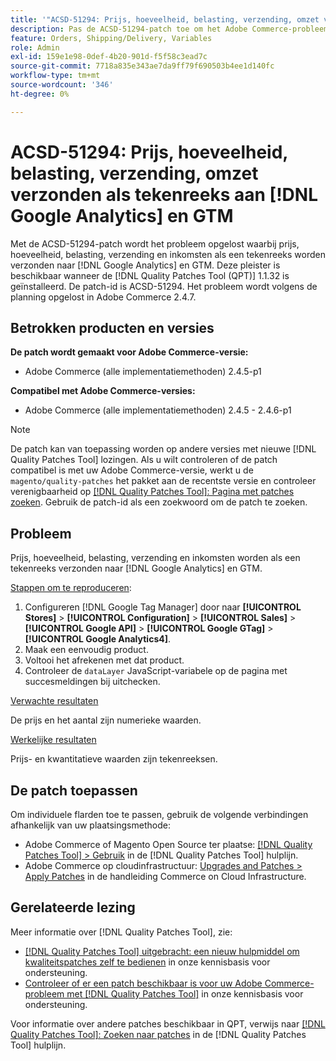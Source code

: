 ```yaml
---
title: '"ACSD-51294: Prijs, hoeveelheid, belasting, verzending, omzet verzonden als tekenreeks aan [!DNL Google Analytics] en GTM'''
description: Pas de ACSD-51294-patch toe om het Adobe Commerce-probleem op te lossen, waarbij prijs, hoeveelheid, belasting, verzending en inkomsten als een tekenreeks worden verzonden naar [!DNL Google Analytics] en GTM.
feature: Orders, Shipping/Delivery, Variables
role: Admin
exl-id: 159e1e98-0def-4b20-901d-f5f58c3ead7c
source-git-commit: 7718a835e343ae7da9ff79f690503b4ee1d140fc
workflow-type: tm+mt
source-wordcount: '346'
ht-degree: 0%

---
```


# ACSD-51294: Prijs, hoeveelheid, belasting, verzending, omzet verzonden als tekenreeks aan [!DNL Google Analytics] en GTM

Met de ACSD-51294-patch wordt het probleem opgelost waarbij prijs, hoeveelheid, belasting, verzending en inkomsten als een tekenreeks worden verzonden naar [!DNL Google Analytics] en GTM. Deze pleister is beschikbaar wanneer de [!DNL Quality Patches Tool (QPT)] 1.1.32 is geïnstalleerd. De patch-id is ACSD-51294. Het probleem wordt volgens de planning opgelost in Adobe Commerce 2.4.7.

## Betrokken producten en versies

**De patch wordt gemaakt voor Adobe Commerce-versie:**

* Adobe Commerce (alle implementatiemethoden) 2.4.5-p1

**Compatibel met Adobe Commerce-versies:**

* Adobe Commerce (alle implementatiemethoden) 2.4.5 - 2.4.6-p1

>[!NOTE]
>
>De patch kan van toepassing worden op andere versies met nieuwe [!DNL Quality Patches Tool] lozingen. Als u wilt controleren of de patch compatibel is met uw Adobe Commerce-versie, werkt u de `magento/quality-patches` het pakket aan de recentste versie en controleer verenigbaarheid op [[!DNL Quality Patches Tool]: Pagina met patches zoeken](<https://experienceleague.adobe.com/tools/commerce-quality-patches/index.html>). Gebruik de patch-id als een zoekwoord om de patch te zoeken.

## Probleem

Prijs, hoeveelheid, belasting, verzending en inkomsten worden als een tekenreeks verzonden naar [!DNL Google Analytics] en GTM.

<u>Stappen om te reproduceren</u>:

1. Configureren [!DNL Google Tag Manager] door naar **[!UICONTROL Stores]** > **[!UICONTROL Configuration]** > **[!UICONTROL Sales]** > **[!UICONTROL Google API]** > **[!UICONTROL Google GTag]** > **[!UICONTROL Google Analytics4]**.
2. Maak een eenvoudig product.
3. Voltooi het afrekenen met dat product.
4. Controleer de `dataLayer` JavaScript-variabele op de pagina met succesmeldingen bij uitchecken.

<u>Verwachte resultaten</u>

De prijs en het aantal zijn numerieke waarden.

<u>Werkelijke resultaten</u>

Prijs- en kwantitatieve waarden zijn tekenreeksen.

## De patch toepassen

Om individuele flarden toe te passen, gebruik de volgende verbindingen afhankelijk van uw plaatsingsmethode:

* Adobe Commerce of Magento Open Source ter plaatse: [[!DNL Quality Patches Tool] > Gebruik](<https://experienceleague.adobe.com/docs/commerce-operations/tools/quality-patches-tool/usage.html>) in de [!DNL Quality Patches Tool] hulplijn.
* Adobe Commerce op cloudinfrastructuur: [Upgrades and Patches > Apply Patches](https://experienceleague.adobe.com/docs/commerce-cloud-service/user-guide/develop/upgrade/apply-patches.html) in de handleiding Commerce on Cloud Infrastructure.

## Gerelateerde lezing

Meer informatie over [!DNL Quality Patches Tool], zie:

* [[!DNL Quality Patches Tool] uitgebracht: een nieuw hulpmiddel om kwaliteitspatches zelf te bedienen](/help/announcements/adobe-commerce-announcements/magento-quality-patches-released-new-tool-to-self-serve-quality-patches.md) in onze kennisbasis voor ondersteuning.
* [Controleer of er een patch beschikbaar is voor uw Adobe Commerce-probleem met [!DNL Quality Patches Tool]](/help/support-tools/patches-available-in-qpt-tool/check-patch-for-magento-issue-with-magento-quality-patches.md) in onze kennisbasis voor ondersteuning.

Voor informatie over andere patches beschikbaar in QPT, verwijs naar [[!DNL Quality Patches Tool]: Zoeken naar patches](<https://experienceleague.adobe.com/tools/commerce-quality-patches/index.html>) in de [!DNL Quality Patches Tool] hulplijn.
